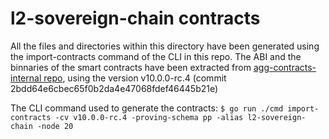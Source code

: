 # l2-sovereign-chain contracts

All the files and directories within this directory have been generated using the import-contracts command of the CLI in this repo.
The ABI and the binnaries of the smart contracts have been extracted from [agg-contracts-internal repo](https://github.com/agglayer/agg-contracts-internal.git), using the version v10.0.0-rc.4 (commit 2bdd64e6cbec65f0b2da4e47068fdef46445b21e)

The CLI command used to generate the contracts: `$ go run ./cmd import-contracts -cv v10.0.0-rc.4 -proving-schema pp -alias l2-sovereign-chain -node 20`
